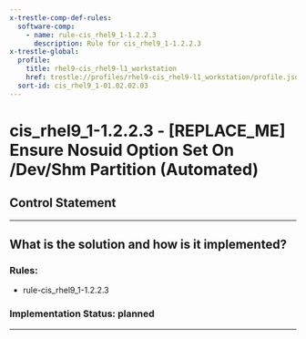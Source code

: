 ```yaml
---
x-trestle-comp-def-rules:
  software-comp:
    - name: rule-cis_rhel9_1-1.2.2.3
      description: Rule for cis_rhel9_1-1.2.2.3
x-trestle-global:
  profile:
    title: rhel9-cis_rhel9-l1_workstation
    href: trestle://profiles/rhel9-cis_rhel9-l1_workstation/profile.json
  sort-id: cis_rhel9_1-01.02.02.03
---
```


# cis_rhel9_1-1.2.2.3 - \[REPLACE_ME\] Ensure Nosuid Option Set On /Dev/Shm Partition (Automated)

## Control Statement

______________________________________________________________________

## What is the solution and how is it implemented?

<!-- For implementation status enter one of: implemented, partial, planned, alternative, not-applicable -->

<!-- Note that the list of rules under ### Rules: is read-only and changes will not be captured after assembly to JSON -->

<!-- Add control implementation description here for control: cis_rhel9_1-1.2.2.3 -->

### Rules:

  - rule-cis_rhel9_1-1.2.2.3

### Implementation Status: planned

______________________________________________________________________
